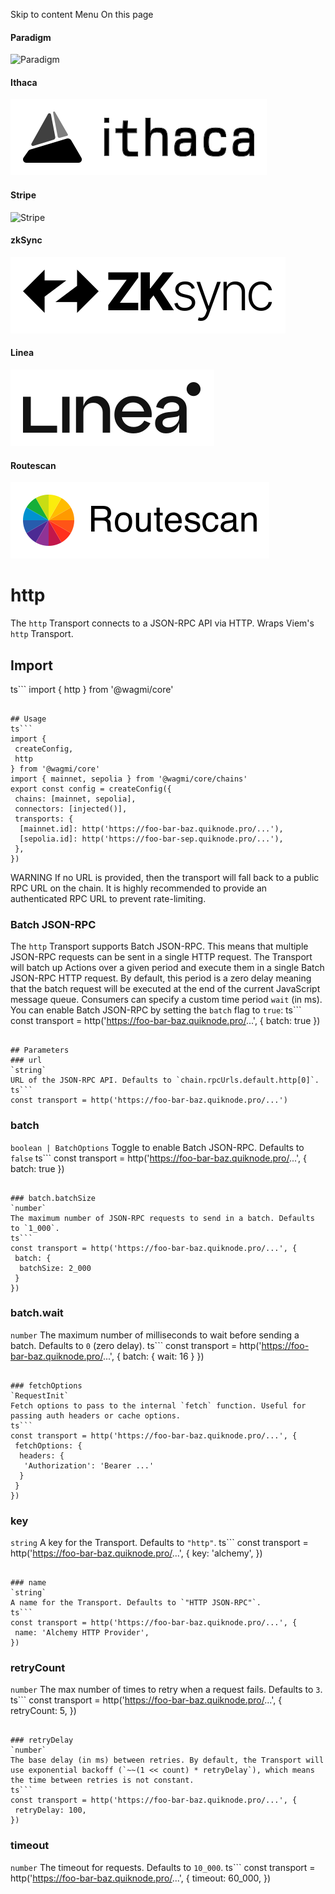 Skip to content 
Menu
On this page
#### Paradigm
![Paradigm](https://raw.githubusercontent.com/wevm/.github/main/content/sponsors/paradigm-light.svg)
#### Ithaca
![Ithaca](https://raw.githubusercontent.com/wevm/.github/main/content/sponsors/ithaca-light.svg)
#### Stripe
![Stripe](https://raw.githubusercontent.com/wevm/.github/main/content/sponsors/stripe-light.svg)
#### zkSync
![zkSync](https://raw.githubusercontent.com/wevm/.github/main/content/sponsors/zksync-light.svg)
#### Linea
![Linea](https://raw.githubusercontent.com/wevm/.github/main/content/sponsors/linea-light.svg)
#### Routescan
![Routescan](https://raw.githubusercontent.com/wevm/.github/main/content/sponsors/routescan-light.svg)
# http ​
The `http` Transport connects to a JSON-RPC API via HTTP. Wraps Viem's `http` Transport.
## Import ​
ts```
import { http } from '@wagmi/core'
```

## Usage ​
ts```
import {
 createConfig,
 http
} from '@wagmi/core'
import { mainnet, sepolia } from '@wagmi/core/chains'
export const config = createConfig({
 chains: [mainnet, sepolia],
 connectors: [injected()],
 transports: {
  [mainnet.id]: http('https://foo-bar-baz.quiknode.pro/...'), 
  [sepolia.id]: http('https://foo-bar-sep.quiknode.pro/...'), 
 },
})
```

WARNING
If no URL is provided, then the transport will fall back to a public RPC URL on the chain. It is highly recommended to provide an authenticated RPC URL to prevent rate-limiting.
### Batch JSON-RPC ​
The `http` Transport supports Batch JSON-RPC. This means that multiple JSON-RPC requests can be sent in a single HTTP request.
The Transport will batch up Actions over a given period and execute them in a single Batch JSON-RPC HTTP request. By default, this period is a zero delay meaning that the batch request will be executed at the end of the current JavaScript message queue. Consumers can specify a custom time period `wait` (in ms).
You can enable Batch JSON-RPC by setting the `batch` flag to `true`:
ts```
const transport = http('https://foo-bar-baz.quiknode.pro/...', {
 batch: true
})
```

## Parameters ​
### url ​
`string`
URL of the JSON-RPC API. Defaults to `chain.rpcUrls.default.http[0]`.
ts```
const transport = http('https://foo-bar-baz.quiknode.pro/...')
```

### batch ​
`boolean | BatchOptions`
Toggle to enable Batch JSON-RPC. Defaults to `false`
ts```
const transport = http('https://foo-bar-baz.quiknode.pro/...', {
 batch: true
})
```

### batch.batchSize ​
`number`
The maximum number of JSON-RPC requests to send in a batch. Defaults to `1_000`.
ts```
const transport = http('https://foo-bar-baz.quiknode.pro/...', {
 batch: {
  batchSize: 2_000
 }
})
```

### batch.wait ​
`number`
The maximum number of milliseconds to wait before sending a batch. Defaults to `0` (zero delay).
ts```
const transport = http('https://foo-bar-baz.quiknode.pro/...', {
 batch: {
  wait: 16
 }
})
```

### fetchOptions ​
`RequestInit`
Fetch options to pass to the internal `fetch` function. Useful for passing auth headers or cache options.
ts```
const transport = http('https://foo-bar-baz.quiknode.pro/...', {
 fetchOptions: { 
  headers: {
   'Authorization': 'Bearer ...'
  }
 }
})
```

### key ​
`string`
A key for the Transport. Defaults to `"http"`.
ts```
const transport = http('https://foo-bar-baz.quiknode.pro/...', {
 key: 'alchemy', 
})
```

### name ​
`string`
A name for the Transport. Defaults to `"HTTP JSON-RPC"`.
ts```
const transport = http('https://foo-bar-baz.quiknode.pro/...', {
 name: 'Alchemy HTTP Provider', 
})
```

### retryCount ​
`number`
The max number of times to retry when a request fails. Defaults to `3`.
ts```
const transport = http('https://foo-bar-baz.quiknode.pro/...', {
 retryCount: 5, 
})
```

### retryDelay ​
`number`
The base delay (in ms) between retries. By default, the Transport will use exponential backoff (`~~(1 << count) * retryDelay`), which means the time between retries is not constant.
ts```
const transport = http('https://foo-bar-baz.quiknode.pro/...', {
 retryDelay: 100, 
})
```

### timeout ​
`number`
The timeout for requests. Defaults to `10_000`.
ts```
const transport = http('https://foo-bar-baz.quiknode.pro/...', {
 timeout: 60_000, 
})
```


